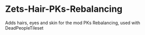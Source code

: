 # Zets-Hair-PKs-Rebalancing
Adds hairs, eyes and skin for the mod PKs Rebalancing, used with DeadPeopleTileset
